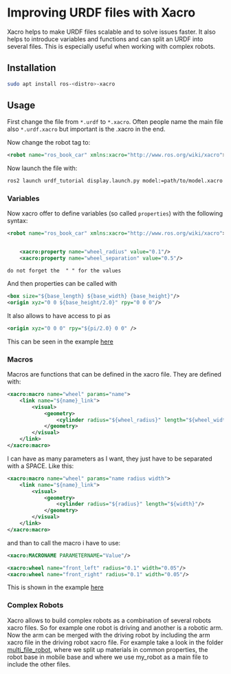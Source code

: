 # Improving URDF files with Xacro

Xacro helps to make URDF files scalable and to solve issues faster. It also helps to introduce variables and functions and can split an URDF into several files. This is especially useful when working with complex robots.

## Installation

```bash
sudo apt install ros-<distro>-xacro
``` 

## Usage
First change the file from `*.urdf` to `*.xacro`. Often people name the main file also `*.urdf.xacro` but important is the .xacro in the end.

Now change the robot tag to:
```xml
<robot name="ros_book_car" xmlns:xacro="http://www.ros.org/wiki/xacro">
```
Now launch the file with:
```bash
ros2 launch urdf_tutorial display.launch.py model:=path/to/model.xacro
```

### Variables
Now xacro offer to define variables (so called `properties`) with the following syntax:
```xml
<robot name="ros_book_car" xmlns:xacro="http://www.ros.org/wiki/xacro">


    <xacro:property name="wheel_radius" value="0.1"/>
    <xacro:property name="wheel_separation" value="0.5"/>
```
`do not forget the  " " for the values`

And then properties can be called with
```xml
<box size="${base_length} ${base_width} {base_height}"/>
<origin xyz="0 0 ${base_height/2.0}" rpy="0 0 0"/>
```
It also allows to have access to pi as
```xml
<origin xyz="0 0 0" rpy="${pi/2.0} 0 0" />
```
This can be seen in the example [here](urdf/ros_book_car.urdf.xacro)

### Macros
Macros are functions that can be defined in the xacro file. They are defined with:
```xml
<xacro:macro name="wheel" params="name">
    <link name="${name}_link">
        <visual>
            <geometry>
                <cylinder radius="${wheel_radius}" length="${wheel_width}"/>
            </geometry>
        </visual>
    </link>
</xacro:macro>
```

I can have as many parameters as I want, they just have to be separated with a SPACE. Like this:
```xml
<xacro:macro name="wheel" params="name radius width">
    <link name="${name}_link">
        <visual>
            <geometry>
                <cylinder radius="${radius}" length="${width}"/>
            </geometry>
        </visual>
    </link>
</xacro:macro>
``` 

and than to call the macro i have to use:
```xml
<xacro:MACRONAME PARAMETERNAME="Value"/>

<xacro:wheel name="front_left" radius="0.1" width="0.05"/>
<xacro:wheel name="front_right" radius="0.1" width="0.05"/>
```
This is shown in the example [here](../urdf/ros_book_car_macro.urdf.xacro)



### Complex Robots
Xacro allows to build complex robots as a combination of several robots xacro files. So for example one robot is driving and another is a robotic arm. Now the arm can be merged with the driving robot by including the arm xacro file in the driving robot xacro file. For example take a look in the folder [multi_file_robot](../urdf/multi_file_robot), where we split up materials in common properties, the robot base in mobile base and where we use my_robot as a main file to include the other files.